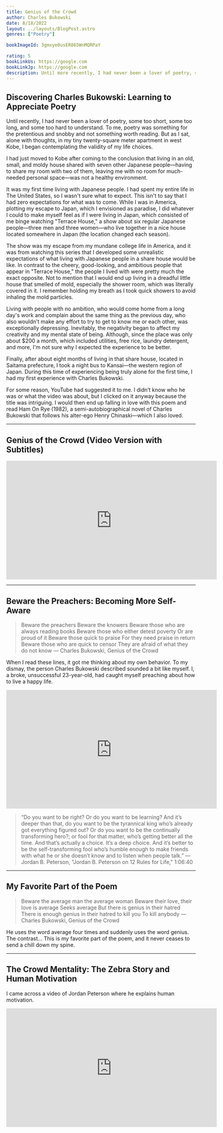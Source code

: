 ```yaml
---
title: Genius of the Crowd
author: Charles Bukowski
date: 8/18/2022
layout: ../layouts/BlogPost.astro
genres: ["Poetry"]

bookImageId: 3gmxye0usER865WnMQRPaY

rating: 5
bookLinkUs: https://google.com
bookLinkJp: https://google.com
description: Until more recently, I had never been a lover of poetry, some too short, some too long, and some too hard to understand. To me, poetry was something for the pretentious and snobby and not something worth reading. But as I sat, alone with thoughts, in my tiny twenty-square meter apartment in west Kobe, I began contemplating the validity of my life choices. 
---
```


## Discovering Charles Bukowski: Learning to Appreciate Poetry
Until recently, I had never been a lover of poetry, some too short, some too long, and some too hard to understand. To me, poetry was something for the pretentious and snobby and not something worth reading. But as I sat, alone with thoughts, in my tiny twenty-square meter apartment in west Kobe, I began contemplating the validity of my life choices. 

I had just moved to Kobe after coming to the conclusion that living in an old, small, and moldy house shared with seven other Japanese people—having to share my room with two of them, leaving me with no room for much-needed personal space—was not a healthy environment. 

It was my first time living with Japanese people. I had spent my entire life in The United States, so I wasn't sure what to expect. This isn't to say that I had zero expectations for what was to come. While I was in America, plotting my escape to Japan, which I envisioned as paradise, I did whatever I could to make myself feel as if I were living in Japan, which consisted of me binge watching "Terrace House," a show about six regular Japanese people—three men and three women—who live together in a nice house located somewhere in Japan (the location changed each season). 

The show was my escape from my mundane college life in America, and it was from watching this series that I developed some unrealistic expectations of what living with Japanese people in a share house would be like. In contrast to the cheery, good-looking, and ambitious people that appear in "Terrace House," the people I lived with were pretty much the exact opposite. Not to mention that I would end up living in a dreadful little house that smelled of mold, especially the shower room, which was literally covered in it. I remember holding my breath as I took quick showers to avoid inhaling the mold particles. 

Living with people with no ambition, who would come home from a long day's work and complain about the same thing as the previous day, who also wouldn't make any effort to try to get to know me or each other, was exceptionally depressing. Inevitably, the negativity began to affect my creativity and my mental state of being. Although, since the place was only about $200 a month, which included utilities, free rice, laundry detergent, and more, I'm not sure why I expected the experience to be better.

Finally, after about eight months of living in that share house, located in Saitama prefecture, I took a night bus to Kansai—the western region of Japan. During this time of experiencing being truly alone for the first time, I had my first experience with Charles Bukowski. 

For some reason, YouTube had suggested it to me. I didn’t know who he was or what the video was about, but I clicked on it anyway because the title was intriguing. I would then end up falling in love with this poem and read Ham On Rye (1982), a semi-autobiographical novel of Charles Bukowski that follows his alter-ego Henry Chinaski—which I also loved.

---

## Genius of the Crowd (Video Version with Subtitles)
<iframe class="w-full h-auto aspect-video" width="560" height="315" src="https://www.youtube.com/embed/0doGM_6izYg" title="YouTube video player" frameborder="0" allow="accelerometer; autoplay; clipboard-write; encrypted-media; gyroscope; picture-in-picture" allowfullscreen></iframe>

---

## Beware the Preachers: Becoming More Self-Aware
>Beware the preachers
Beware the knowers
Beware those who are always reading books
Beware those who either detest poverty
Or are proud of it
Beware those quick to praise
For they need praise in return
Beware those who are quick to censor
They are afraid of what they do not know
— Charles Bukowski, Genius of the Crowd

When I read these lines, it got me thinking about my own behavior. To my dismay, the person Charles Bukowski described sounded a bit like myself. I, a broke, unsuccessful 23-year-old, had caught myself preaching about how to live a happy life. 

<iframe class="w-full h-auto aspect-video" width="560" height="315" src="https://www.youtube.com/embed/-5RCmu-HuTg?start=3900" title="YouTube video player" frameborder="0" allow="accelerometer; autoplay; clipboard-write; encrypted-media; gyroscope; picture-in-picture" allowfullscreen></iframe>

>“Do you want to be right? Or do you want to be learning? And it’s deeper than that, do you want to be the tyrannical king who’s already got everything figured out? Or do you want to be the continually transforming hero?; or fool for that matter, who’s getting better all the time. And that’s actually a choice. It’s a deep choice. And it’s better to be the self-transforming fool who’s humble enough to make friends with what he or she doesn’t know and to listen when people talk.”
— Jordan B. Peterson, "Jordan B. Peterson on 12 Rules for Life," 1:06:40

---

## My Favorite Part of the Poem
>Beware the average man the average woman
Beware their love, their love is average
Seeks average
But there is genius in their hatred
There is enough genius in their hatred to kill you
To kill anybody
— Charles Bukowski, Genius of the Crowd

He uses the word average four times and suddenly uses the word genius. The contrast… This is my favorite part of the poem, and it never ceases to send a chill down my spine. 

---

## The Crowd Mentality: The Zebra Story and Human Motivation

I came across a video of Jordan Peterson where he explains human motivation.

<iframe class="w-full h-auto aspect-video" width="560" height="315" src="https://www.youtube.com/embed/0V-jF9iurHA" title="YouTube video player" frameborder="0" allow="accelerometer; autoplay; clipboard-write; encrypted-media; gyroscope; picture-in-picture" allowfullscreen></iframe>
